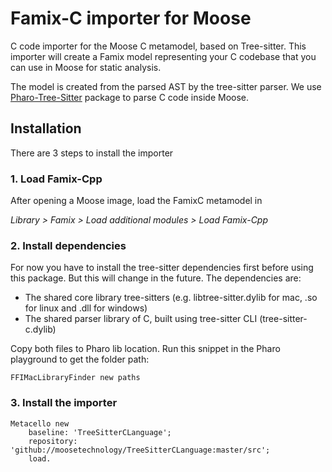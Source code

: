# Famix-C importer for Moose

C code importer for the Moose C metamodel, based on Tree-sitter. This importer will create a Famix model representing your C codebase that you can use in Moose for static analysis.

The model is created from the parsed AST by the tree-sitter parser. We use [Pharo-Tree-Sitter](https://github.com/Evref-BL/Pharo-Tree-Sitter) package to parse C code inside Moose.

## Installation
There are 3 steps to install the importer
### 1. Load Famix-Cpp
After opening a Moose image, load the FamixC metamodel in

*Library > Famix > Load additional modules > Load Famix-Cpp*
### 2. Install dependencies
For now you have to install the tree-sitter dependencies first before using this package. But this will change in the future. The dependencies are:
- The shared core library tree-sitters (e.g. libtree-sitter.dylib for mac, .so for linux and .dll for windows)
- The shared parser library of C, built using tree-sitter CLI (tree-sitter-c.dylib)

Copy both files to Pharo lib location. Run this snippet in the Pharo playground to get the folder path:
```Smalltalk
FFIMacLibraryFinder new paths
```
### 3. Install the importer

```Smalltalk
Metacello new
	baseline: 'TreeSitterCLanguage';
	repository: 'github://moosetechnology/TreeSitterCLanguage:master/src';
	load.
```
